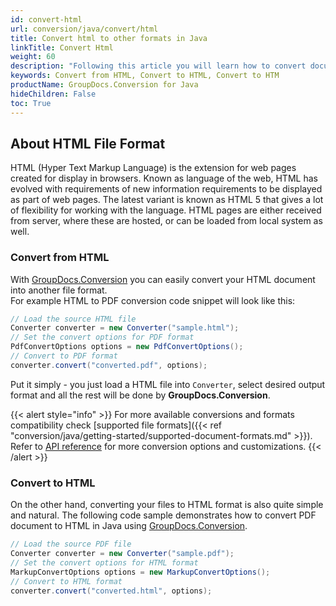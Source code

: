 ```yaml
---
id: convert-html
url: conversion/java/convert/html
title: Convert html to other formats in Java
linkTitle: Convert Html
weight: 60
description: "Following this article you will learn how to convert documents to HTML format with couple Java code lines and GroupDocs.Conversion for Java."
keywords: Convert from HTML, Convert to HTML, Convert to HTM
productName: GroupDocs.Conversion for Java
hideChildren: False
toc: True
---
```


## About HTML File Format

HTML (Hyper Text Markup Language) is the extension for web pages created for display in browsers. Known as language of the web, HTML has evolved with requirements of new information requirements to be displayed as part of web pages. The latest variant is known as HTML 5 that gives a lot of flexibility for working with the language. HTML pages are either received from server, where these are hosted, or can be loaded from local system as well.

### Convert from HTML

With [GroupDocs.Conversion](https://products.groupdocs.com/conversion/java/) you can easily convert your HTML document into another file format.  
For example HTML to PDF conversion code snippet will look like this:

```java
// Load the source HTML file
Converter converter = new Converter("sample.html");
// Set the convert options for PDF format
PdfConvertOptions options = new PdfConvertOptions();
// Convert to PDF format
converter.convert("converted.pdf", options);
```

Put it simply - you just load a HTML file into `Converter`, select desired output format and all the rest will be done by **GroupDocs.Conversion**.  

{{< alert style="info" >}}
For more available conversions and formats compatibility check [supported file formats]({{< ref "conversion/java/getting-started/supported-document-formats.md" >}}).
Refer to [API reference](https://apireference.groupdocs.com/conversion/java/com.groupdocs.conversion.options.convert/package-summary) for more conversion options and customizations.
{{< /alert >}}

### Convert to HTML

On the other hand, converting your files to HTML format is also quite simple and natural.
The following code sample demonstrates how to convert PDF document to HTML in Java using [GroupDocs.Conversion](https://products.groupdocs.com/conversion/java).

```java
// Load the source PDF file
Converter converter = new Converter("sample.pdf");
// Set the convert options for HTML format
MarkupConvertOptions options = new MarkupConvertOptions();
// Convert to HTML format
converter.convert("converted.html", options);
```
